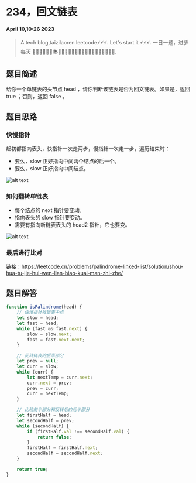 # 234，回文链表
#### April 10,10:26 2023


> A tech blog,taizilaoren leetcode⚡⚡⚡.
> Let's start it ⚡⚡⚡.
> 一日一题，进步每天 📔📕📖📗📘📙📚📓📒📃📜📄🔖🍊🍋🍎🍑🍉🥦🌽🥙🤩😚🤗.

## 题目简述
给你一个单链表的头节点 head ，请你判断该链表是否为回文链表。如果是，返回 true ；否则，返回 false 。
## 题目思路
### 快慢指针
起初都指向表头，快指针一次走两步，慢指针一次走一步，遍历结束时：
- 要么，slow 正好指向中间两个结点的后一个。
- 要么，slow 正好指向中间结点。

![alt text](https://pic.leetcode-cn.com/1603411908-SjzXvd-image.png "optional title")
### 如何翻转单链表
- 每个结点的 next 指针要变动。
- 指向表头的 slow 指针要变动。
- 需要有指向新链表表头的 head2 指针，它也要变。

![alt text](https://pic.leetcode-cn.com/1603410824-BlFbVY-image.png "optional title")
### 最后进行比对
链接：https://leetcode.cn/problems/palindrome-linked-list/solution/shou-hua-tu-jie-hui-wen-lian-biao-kuai-man-zhi-zhe/

## 题目解答

```js
function isPalindrome(head) {
    // 快慢指针找链表中点
    let slow = head;
    let fast = head;
    while (fast && fast.next) {
        slow = slow.next;
        fast = fast.next.next;
    }

    // 反转链表的后半部分
    let prev = null;
    let curr = slow;
    while (curr) {
        let nextTemp = curr.next;
        curr.next = prev;
        prev = curr;
        curr = nextTemp;
    }

    // 比较前半部分和反转后的后半部分
    let firstHalf = head;
    let secondHalf = prev;
    while (secondHalf) {
        if (firstHalf.val !== secondHalf.val) {
            return false;
        }
        firstHalf = firstHalf.next;
        secondHalf = secondHalf.next;
    }

    return true;
}

```